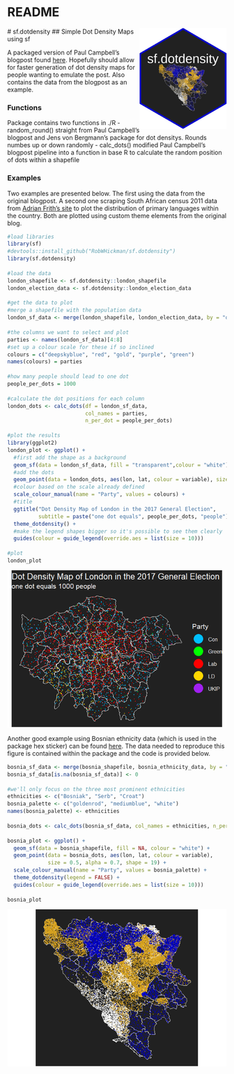 README
================

<!-- README.md is generated from README.Rmd. Please edit README.Rmd (this file) -->

<img src = "./figures/sticker.png" align = "right" width = "200"/> \#
sf.dotdensity \#\# Simple Dot Density Maps using sf

A packaged version of Paul Campbell’s blogpost found
[here](https://www.cultureofinsight.com/blog/2018/05/02/2018-04-08-multivariate-dot-density-maps-in-r-with-sf-ggplot2/).
Hopefully should allow for faster generation of dot density maps for
people wanting to emulate the post. Also contains the data from the
blogpost as an example.

### Functions

Package contains two functions in ./R - random\_round() straight from
Paul Campbell’s blogpost and Jens von Bergmann’s package for dot
densitys. Rounds numbes up or down randomly - calc\_dots() modified Paul
Campbell’s blogpost pipeline into a function in base R to calculate the
random position of dots within a shapefile

### Examples

Two examples are presented below. The first using the data from the
original blogpost. A second one scraping South African census 2011 data
from [Adrian Frith’s site](https://census2011.adrianfrith.com) to plot
the distribution of primary languages within the country. Both are
plotted using custom theme elements from the original blog.

``` r
#load libraries
library(sf)
#devtools::install_github("RobWHickman/sf.dotdensity")
library(sf.dotdensity)

#load the data
london_shapefile <- sf.dotdensity::london_shapefile
london_election_data <- sf.dotdensity::london_election_data

#get the data to plot
#merge a shapefile with the population data
london_sf_data <- merge(london_shapefile, london_election_data, by = "ons_id")

#the columns we want to select and plot
parties <- names(london_sf_data)[4:8]
#set up a colour scale for these if so inclined
colours = c("deepskyblue", "red", "gold", "purple", "green")
names(colours) = parties

#how many people should lead to one dot
people_per_dots = 1000

#calculate the dot positions for each column
london_dots <- calc_dots(df = london_sf_data,
                         col_names = parties,
                         n_per_dot = people_per_dots)

#plot the results
library(ggplot2)
london_plot <- ggplot() +
  #first add the shape as a background
  geom_sf(data = london_sf_data, fill = "transparent",colour = "white") +
  #add the dots
  geom_point(data = london_dots, aes(lon, lat, colour = variable), size = 0.5) +
  #colour based on the scale already defined
  scale_colour_manual(name = "Party", values = colours) +
  #title
  ggtitle("Dot Density Map of London in the 2017 General Election",
          subtitle = paste("one dot equals", people_per_dots, "people")) +
  theme_dotdensity() +
  #make the legend shapes bigger so it's possible to see them clearly
  guides(colour = guide_legend(override.aes = list(size = 10)))

#plot
london_plot
```

![](README_files/figure-gfm/london_example-1.png)<!-- -->

Another good example using Bosnian ethnicity data (which is used in the
package hex sticker) can be found
[here](https://twitter.com/majda_ruge/status/1037704253043879936). The
data needed to reproduce this figure is contained within the package and
the code is provided
below.

``` r
bosnia_sf_data <- merge(bosnia_shapefile, bosnia_ethnicity_data, by = "district")
bosnia_sf_data[is.na(bosnia_sf_data)] <- 0

#we'll only focus on the three most prominent ethnicities
ethnicities <- c("Bosniak", "Serb", "Croat")
bosnia_palette <- c("goldenrod", "mediumblue", "white")
names(bosnia_palette) <- ethnicities

bosnia_dots <- calc_dots(bosnia_sf_data, col_names = ethnicities, n_per_dot = 100)

bosnia_plot <- ggplot() +
  geom_sf(data = bosnia_shapefile, fill = NA, colour = "white") +
  geom_point(data = bosnia_dots, aes(lon, lat, colour = variable), 
             size = 0.5, alpha = 0.7, shape = 19) +
  scale_colour_manual(name = "Party", values = bosnia_palette) +
  theme_dotdensity(legend = FALSE) +
  guides(colour = guide_legend(override.aes = list(size = 10)))

bosnia_plot
```

![](README_files/figure-gfm/bosnia_example-1.png)<!-- -->
